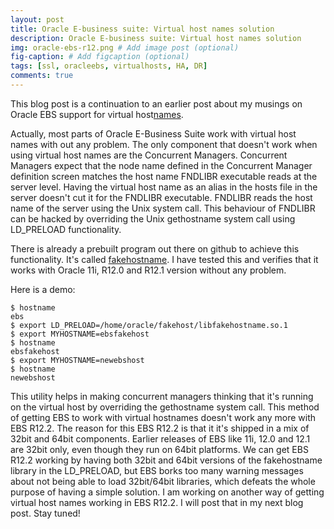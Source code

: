 ```yaml
---
layout: post
title: Oracle E-business suite: Virtual host names solution
description: Oracle E-business suite: Virtual host names solution
img: oracle-ebs-r12.png # Add image post (optional)
fig-caption: # Add figcaption (optional)
tags: [ssl, oracleebs, virtualhosts, HA, DR]
comments: true
---
```


This blog post is a continuation to an earlier post about my musings on Oracle EBS support for virtual host[names](https://r12dba.com/oracle-ebs-virtual-hostnames). 

Actually, most parts of Oracle E-Business Suite work with virtual host names with out any problem. The only component that doesn't work when using virtual host names are the Concurrent Managers. Concurrent Managers expect that the node name defined in the Concurrent Manager definition screen matches the host name FNDLIBR executable reads at the server level. Having the virtual host name as an alias in the hosts file in the server doesn't cut it for the FNDLIBR executable. FNDLIBR reads the host name of the server using the Unix system call. This behaviour of FNDLIBR can be hacked by overriding the Unix gethostname system call using LD_PRELOAD functionality. 

There is already a prebuilt program out there on github to achieve this functionality. It's called [fakehostname](https://github.com/nonspecialist/fakehostname). I have tested this and verifies that it works with Oracle 11i, R12.0 and R12.1 version without any problem. 

Here is a demo: 
```
$ hostname 
ebs 
$ export LD_PRELOAD=/home/oracle/fakehost/libfakehostname.so.1 
$ export MYHOSTNAME=ebsfakehost 
$ hostname 
ebsfakehost 
$ export MYHOSTNAME=newebshost 
$ hostname 
newebshost   
```

This utility helps in making concurrent managers thinking that it's running on the virtual host by overriding the gethostname system call. This method of getting EBS to work with virtual hostnames doesn't work any more with EBS R12.2. The reason for this EBS R12.2 is that it it's shipped in a mix of 32bit and 64bit components. Earlier releases of EBS like 11i, 12.0 and 12.1 are 32bit only, even though they run on 64bit platforms. We can get EBS R12.2 working by having both 32bit and 64bit versions of the fakehostname library in the LD_PRELOAD, but EBS borks too many warning messages about not being able to load 32bit/64bit libraries, which defeats the whole purpose of having a simple solution. I am working on another way of getting virtual host names working in EBS R12.2. I will post that in my next blog post. Stay tuned! 
